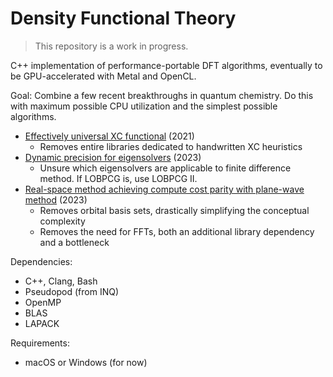# Density Functional Theory

> This repository is a work in progress.

C++ implementation of performance-portable DFT algorithms, eventually to be GPU-accelerated with Metal and OpenCL.

Goal: Combine a few recent breakthroughs in quantum chemistry. Do this with maximum possible CPU utilization and the simplest possible algorithms.
- [Effectively universal XC functional](https://www.science.org/doi/10.1126/science.abj6511) (2021)
  - Removes entire libraries dedicated to handwritten XC heuristics
- [Dynamic precision for eigensolvers](https://pubs.acs.org/doi/10.1021/acs.jctc.2c00983) (2023)
  - Unsure which eigensolvers are applicable to finite difference method. If LOBPCG is, use LOBPCG II.
- [Real-space method achieving compute cost parity with plane-wave method](https://arxiv.org/pdf/2303.01937.pdf) (2023)
  - Removes orbital basis sets, drastically simplifying the conceptual complexity
  - Removes the need for FFTs, both an additional library dependency and a bottleneck

Dependencies:
- C++, Clang, Bash
- Pseudopod (from INQ)
- OpenMP
- BLAS
- LAPACK

Requirements:
- macOS or Windows (for now)
